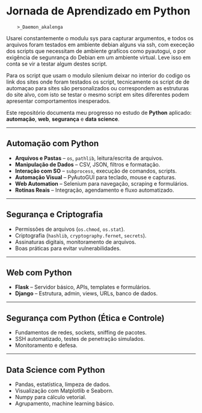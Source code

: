 # Jornada de Aprendizado em Python

		>_Daemon_akalenga
Usarei constantemente o modulu sys para capturar argumentos, e todos os arquivos foram
testados em ambiente debian alguns via ssh, com execeção dos scripts que necessitam de
ambiente grafícos como pyautogui, o por exigência de segunrança do Debian em um 
ambiente virtual. Leve isso em conta se vir a testar algum destes script.

Para os script que usam o modulo silenium deixar no interior do codigo
os link dos sites onde foram testados os script, tecnicamente os script de 
de automaçao para sites são personalizados ou correspondem as estruturas do site alvo,
com isto se testar o mesmo script em sites diferentes podem apresentar comportamentos
inesperados.

Este repositório documenta meu progresso no estudo de **Python** aplicado:
 **automação**, **web**, **segurança** e **data science**.

---

## Automação com Python
- **Arquivos e Pastas** – `os`, `pathlib`, leitura/escrita de arquivos.
- **Manipulação de Dados** – CSV, JSON, filtros e formatação.
- **Interação com SO** – `subprocess`, execução de comandos, scripts.
- **Automação Visual** – PyAutoGUI para teclado, mouse e capturas.
- **Web Automation** – Selenium para navegação, scraping e formulários.
- **Rotinas Reais** – Integração, agendamento e fluxo automatizado.

---

## Segurança e Criptografia
- Permissões de arquivos (`os.chmod`, `os.stat`).
- Criptografia (`hashlib`, `cryptography.fernet`, `secrets`).
- Assinaturas digitais, monitoramento de arquivos.
- Boas práticas para evitar vulnerabilidades.

---

## Web com Python
- **Flask** – Servidor básico, APIs, templates e formulários.
- **Django** – Estrutura, admin, views, URLs, banco de dados.

---

## Segurança com Python (Ética e Controle)
- Fundamentos de redes, sockets, sniffing de pacotes.
- SSH automatizado, testes de penetração simulados.
- Monitoramento e defesa.

---

## Data Science com Python
- Pandas, estatística, limpeza de dados.
- Visualização com Matplotlib e Seaborn.
- Numpy para cálculo vetorial.
- Agrupamento, machine learning básico.

